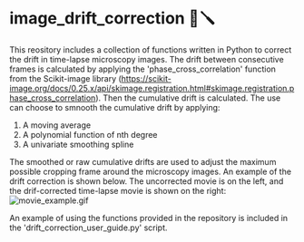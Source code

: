 # image_drift_correction 🔬🪛

This reository includes a collection of functions written in Python to correct the drift in time-lapse microscopy images.
The drift between consecutive frames is calculated by applying the 'phase_cross_correlation' function from the Scikit-image library (https://scikit-image.org/docs/0.25.x/api/skimage.registration.html#skimage.registration.phase_cross_correlation).
Then the cumulative drift is calculated. The use can choose to smnooth the cumulative drift by applying:
1. A moving average
2. A polynomial function of nth degree
3. A univariate smoothing spline

The smoothed or raw cumulative drifts are used to adjust the maximum possible cropping frame around the microscopy images.
An example of the drift correction is shown below. The uncorrected movie is on the left, and the drif-corrected time-lapse movie is shown on the right:
![movie_example.gif](https://github.com/alexSysBio/image_drift_correction/blob/main/correction_example.gif)

An example of using the functions provided in the repository is included in the 'drift_correction_user_guide.py' script.
